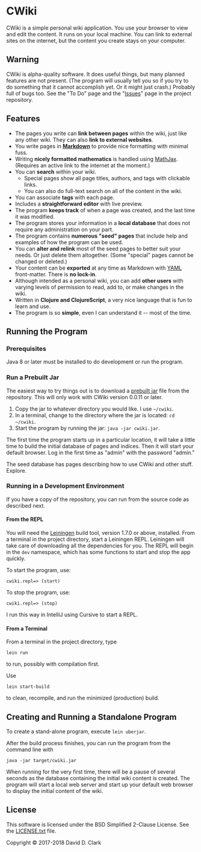 # CWiki ##

CWiki is a simple personal wiki application. You use your browser to view and edit the content. It runs on your local machine. You can link to external sites on the internet, but the content you create stays on your computer.

## Warning ##

CWiki is alpha-quality software. It does useful things, but many planned features are not present. (The program will usually tell you so if you try to do something that it cannot accomplish yet. Or it might just crash.) Probably full of bugs too. See the "To Do" page and the "[Issues](https://bitbucket.org/David_Clark/cwiki/issues?status=new&status=open)" page in the project repository.

## Features ##

* The pages you write can **link between pages** within the wiki, just like any other wiki. They can also **link to external websites**.
* You write pages in **[Markdown](https://daringfireball.net/projects/markdown/syntax)** to provide nice formatting with minimal fuss.
* Writing **nicely formatted mathematics** is handled using [MathJax](https://www.mathjax.org/). (Requires an active link to the internet at the moment.)
* You can **search** within your wiki. 
   * Special pages show all page titles, authors, and tags with clickable links.
   * You can also do full-text search on all of the content in the wiki.
* You can associate **tags** with each page.
* Includes a **straightforward editor** with live preview.
* The program **keeps track** of when a page was created, and the last time it was modified.
* The program stores your information in a **local database** that does not require any administration on your part.
* The program contains **numerous "seed" pages** that include help and examples of how the program can be used.
* You can **alter and relink** most of the seed pages to better suit your needs. Or just delete them altogether. (Some "special" pages cannot be changed or deleted.)
* Your content can be **exported** at any time as Markdown with [YAML](http://yaml.org) front-matter. There is **no lock-in**.
* Although intended as a personal wiki, you can add **other users** with varying levels of permission to read, add to, or make changes in the wiki.
* Written in **Clojure and ClojureScript**, a very nice language that is fun to learn and use.
* The program is so **simple**, even I can understand it -- most of the time.

## Running the Program ##

### Prerequisites ###

Java 8 or later must be installed to do development or run the program.

### Run a Prebuilt Jar ###

The easiest way to try things out is to download a [prebuilt jar](https://bitbucket.org/David_Clark/cwiki/downloads/) file from the repository. This will only work with CWiki version 0.0.11 or later.

1. Copy the jar to whatever directory you would like. I use `~/cwiki`.
2. In a terminal, change to the directory where the jar is located: `cd ~/cwiki`.
3. Start the program by running the jar: `java -jar cwiki.jar`.

The first time the program starts up in a particular location, it will take a little time to build the initial database of pages and indices. Then it will start your default browser. Log in the first time as "admin" with the password "admin."

The seed database has pages describing how to use CWiki and other stuff. Explore.

### Running in a Development Environment ###

If you have a copy of the repository, you can run from the source code as described next.

#### From the REPL ####

You will need the [Leiningen](https://github.com/technomancy/leiningen) build tool, version 1.7.0 or above, installed. From a terminal in the project directory, start a Leiningen REPL. Leiningen will take care of downloading all the dependencies for you. The REPL will begin in the `dev` namespace, which has some functions to start and stop the app quickly.

To start the program, use:

`cwiki.repl=> (start)`

To stop the program, use:

`cwiki.repl=> (stop)`

I ​run this way in IntelliJ using Cursive to start a REPL.

#### From a Terminal ####

From a terminal in the project directory, type

`lein run`

to run, possibly with compilation first.

Use

`lein start-build`

to clean, recompile, and run the minimized (production) build. 

## Creating and Running a Standalone Program ##

To create a stand-alone program, execute `lein uberjar`. 

After the build process finishes, you can run the program from the command line with

```
java -jar target/cwiki.jar
```

 When running for the very first time, there will be a pause of several seconds as the database containing the initial wiki content is created. The program will start a local web server and start up your default web browser to display the initial content of the wiki.

## License ##

This software is licensed under the BSD Simplified 2-Clause License. See the [LICENSE.txt](https://bitbucket.org/David_Clark/cwiki/src/default/LICENSE.txt) file.

Copyright © 2017-2018 David D. Clark